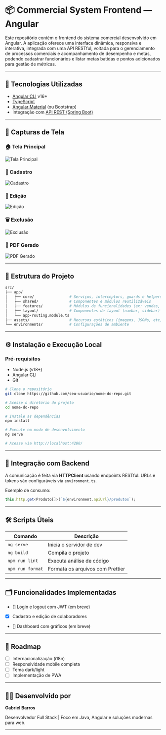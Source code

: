 
# 📦 Commercial System Frontend — Angular

Este repositório contém o frontend do sistema comercial desenvolvido em Angular. A aplicação oferece uma interface dinâmica, responsiva e interativa, integrada com uma API RESTful, voltada para o gerenciamento de processos comerciais e acompanhamento de desempenho e metas, podendo cadastrar funcionários e listar metas batidas e pontos adicionados para gestão de métricas.

---

## 🚀 Tecnologias Utilizadas

- [Angular CLI](https://angular.io/cli) v16+
- [TypeScript](https://www.typescriptlang.org/)
- [Angular Material](https://material.angular.io/) (ou Bootstrap)
- Integração com [API REST (Spring Boot)](https://spring.io/projects/spring-boot)

---

## 📸 Capturas de Tela

### 🏠 Tela Principal
![Tela Principal](./src/assets/telaPrincipal.png)

### 📌 Cadastro
![Cadastro](./src/assets/cadastro.png)

### 📝 Edição
![Edição](./src/assets/edição.png)

### 🗑️ Exclusão
![Exclusão](./src/assets/exclusão.png)

### 📄 PDF Gerado
![PDF Gerado](./src/assets/pdfGerado.png)



---
## 📁 Estrutura do Projeto

```bash
src/
├── app/
│   ├── core/                # Serviços, interceptors, guards e helpers
│   ├── shared/              # Componentes e módulos reutilizáveis
│   ├── features/            # Módulos de funcionalidades (ex: vendas, produtos, etc)
│   ├── layout/              # Componentes de layout (navbar, sidebar)
│   └── app-routing.module.ts
├── assets/                  # Recursos estáticos (imagens, JSONs, etc)
└── environments/            # Configurações de ambiente
```

---

## ⚙️ Instalação e Execução Local

### Pré-requisitos

- Node.js (v18+)
- Angular CLI
- Git

```bash
# Clone o repositório
git clone https://github.com/seu-usuario/nome-do-repo.git

# Acesse o diretório do projeto
cd nome-do-repo

# Instale as dependências
npm install

# Execute em modo de desenvolvimento
ng serve

# Acesse via http://localhost:4200/
```

---


## 📡 Integração com Backend

A comunicação é feita via **HTTPClient** usando endpoints RESTful. URLs e tokens são configuráveis via `environment.ts`.

Exemplo de consumo:

```typescript
this.http.get<Produto[]>(`${environment.apiUrl}/produtos`);
```


---

## 🛠️ Scripts Úteis

| Comando                  | Descrição                      |
|--------------------------|-------------------------------|
| `ng serve`               | Inicia o servidor de dev       |
| `ng build`               | Compila o projeto              |
| `npm run lint`           | Executa análise de código      |
| `npm run format`         | Formata os arquivos com Prettier |

---

## 🗂️ Funcionalidades Implementadas

- [] Login e logout com JWT (em breve)
- [x] Cadastro e edição de colaboradores
- [] Dashboard com gráficos (em breve)

---

## 📌 Roadmap

- [ ] Internacionalização (i18n)
- [ ] Responsividade mobile completa
- [ ] Tema dark/light
- [ ] Implementação de PWA

---

## 👨‍💻 Desenvolvido por

**Gabriel Barros**

Desenvolvedor Full Stack | Foco em Java, Angular e soluções modernas para web.

---
